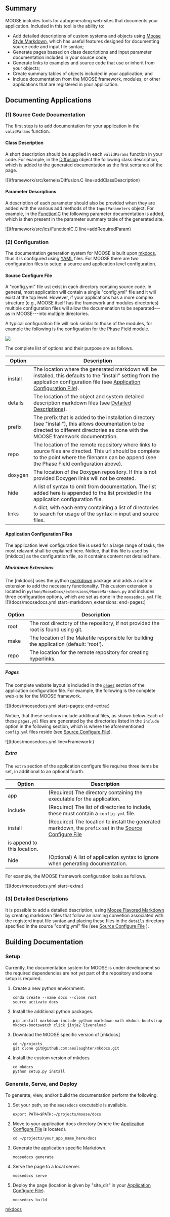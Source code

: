 ## Summary
MOOSE includes tools for autogenerating web-sites that documents your application. Included
in this tool is the ability to:

* Add detailed descriptions of custom systems and objects using [Moose Style Markdown](MooseFlavoredMarkdown.md),
which has useful features designed for documenting source code and input file syntax;
* Generate pages bassed on class descriptions and input parameter documentation included in your source code;
* Generate links to examples and source code that use or inherit from your objects;
* Create summary tables of objects included in your application; and
* Include documentation from the MOOSE framework, modules, or other applications that are registered in your application.

## Documenting Applications
### (1) Source Code Documentation
The first step is to add documentation for your application in the `validParams` function.

#### Class Description
A short description should be supplied in each `validParams` function in your code. For example, in
the [Diffusion](../systems/framework/Kernels/Diffusion.md) object the following class
description, which is added to the generated documentation as the first sentance of the page.

![](framework/src/kernels/Diffusion.C line=addClassDescription)

#### Parameter Descriptions
A description of each parameter should also be provided when they are added with the various add methods
of the `InputParameters` object. For example, in the [FunctionIC](../systems/framework/ICs/FunctionIC.md)
the following parameter documentation is added, which is then present in the parameter summary table of the
generated site.

![](framework/src/ics/FunctionIC.C line=addRequiredParam)

### (2) Configuration
The documentation generation system for MOOSE is built upon [mkdocs](www.mkdocs.org), thus it is configured
using [YAML](http://yaml.org) files. For MOOSE there are two configuration files to setup: a source and application
level configuration.

#### Source Configure File
A "config.yml" file ust exist in each directory containg source code. In general, most
application will contain a single "config.yml" file and it will exist at the top level. However, if your applications
has a more complex structure (e.g., MOOSE itself has the framework and modules directories) multiple configuration
files will allow the documenation to be separated---as in MOOSE---into multiple directories.

A typical configuration file will look similar to those of the modules, for example the following is
the configuation for the Phase Field module.

![](modules/phase_field/config.yml)

The complete list of options and their purpose are as follows.

| Option | Description |
| ------ | ----------- |
| install | The location where the generated markdown will be installed, this defaults to the "install" setting from the applcation configuration file (see [Application Configuration File](Overview.md#application-configuration-file)). |
| details | The location of the object and system detailed description markdown files (see [Detailed Descriptions](#(3)-detailed-descriptions)). |
| prefix | The prefix that is added to the installation directory (see "install"), this allows documentation to be directed to different directories as done with the MOOSE framework documentation. |
| repo | The location of the remote repository where links to source files are directed. This url should be complete to the point where the filename can be append (see the Phase Field configuration above). |
| doxygen | The location of the Doxygen repository. If this is not provided Doxygen links will not be created. |
| hide | A list of syntax to omit from documentation. The list added here is appended to the list provided in the application configuration file. |
| links | A dict, with each entry containing a list of directories to search for usage of the syntax in input and source files.


#### Application Configuration Files

The application level configuration file is used for a large range of tasks, the most relavant shall be explained here. Notice, that this file is used by [mkdocs] as the configuration file, so it contains content not detailed here.

##### **Markdown Extensions**

The [mkdocs] uses the python [markdown](http://pythonhosted.org/Markdown/) package and adds a custom extension to add the
necessary functionality. This custom extension is located in `python/MooseDocs/extensions/MooseMarkdown.py` and includes
three configuration options, which are set as done in the `moosedocs.yml` file.
![](docs/moosedocs.yml start=markdown_extensions: end=pages:)

| Option | Description |
| ------ | ----------- |
| root   | The root directory of the repository, if not provided the root is found using git. |
| make   | The location of the Makefile responsible for building the application (default: 'root'). |
| repo   | The location for the remote repository for creating hyperlinks. |

##### **Pages**
The complete website layout is included in the [`pages`](http://www.mkdocs.org/user-guide/configuration/#documentation-layout) section of the application configuration file. For example, the following is the complete web-site for the MOOSE framework.

![](docs/moosedocs.yml start=pages: end=extra:)

Notice, that these sections include additional files, as shown below. Each of these `pages.yml` files are generated by the directories listed in the `include` option in the following section, which is where the aforementioned `config.yml` files reside (see [Source Configure File](Overview.md#source-configure-file)).

![](docs/moosedocs.yml line=Framework:)

##### **Extra**
The `extra` section of the application configure file requires three items be set, in additional to an optional fourth.

| Option | Description |
| ------ | ----------- |
| app    | (Required) The directory containing the executable for the application. |
| include | (Required) The list of directories to include, these must contain a `config.yml` file. |
| install | (Required) The location to install the generated markdown, the `prefix` set in the [Source Configure File](Overview.md#source-configure-file)
 is append to this location. |
| hide | (Optional) A list of application syntax to ignore when generating documentation. |

For example, the MOOSE framework configuration looks as follows.

![](docs/moosedocs.yml start=extra:)

### (3) Detailed Descriptions
It is possible to add a detailed description, using [Moose Flavored Markdown](MooseFlavoredMarkdown.md) by
creating markdown files that follow an naming convetion associated with the registerd input file syntax and placing these
files in the `details` directory specified in the source "config.yml" file (see [Source Configure File](Overview.md#source-configure-file)
).

## Building Documentation

### Setup
Currently, the documentation system for MOOSE is under development so the required dependencies are not yet
part of the repository and some setup is required.

1. Create a new python enviornment.

    ```
    conda create --name docs --clone root
    source activate docs
    ```

1. Install the additional python packages.

    ```
    pip install markdown-include python-markdown-math mkdocs-bootstrap mkdocs-bootswatch click jinja2 livereload
    ```

1. Download the MOOSE specific version of [mkdocs]

    ```
    cd ~/projects
    git clone git@github.com:aeslaughter/mkdocs.git
    ```

1. Install the custom version of mkdocs

    ```
    cd mkdocs
    python setup.py install
    ```

### Generate, Serve, and Deploy
To generate, view, and/or build the documentation perform the following.

1. Set your path, so the `moosedocs` executable is available.

    ```
    export PATH=$PATH:~/projects/moose/docs
    ```

1. Move to your application docs directory (where the [Application Configure File](Overview.md#application-configure-file) is located).

    ```
    cd ~/projects/your_app_name_here/docs
    ```

1. Generate the application specific Markdown.

    ```
    moosedocs generate
    ```

1. Serve the page to a local server.

    ```
    moosedocs serve
    ```

1. Deploy the page (location is given by "site_dir" in your [Application Configure File](Overview.md#application-configure-file)).

    ```
    moosedocs build
    ```

[mkdocs](www.mkdocs.org)

